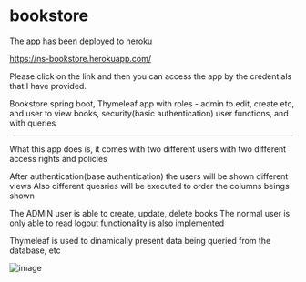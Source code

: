 # bookstore

The app has been deployed to heroku

https://ns-bookstore.herokuapp.com/

Please click on the link and then you can access the app by the credentials that I have provided.

Bookstore spring boot, Thymeleaf app with roles - admin to edit, create etc, and user to view books, security(basic authentication) user functions, and with queries

-----------------------------------------------------------------------------------------------------



What this app does is, it comes with two different users with two different access rights and policies

After authentication(base authentication) the users will be shown different views
Also different quesries will be executed to order the columns beings shown

The ADMIN user is able to create, update, delete books
The normal user is only able to read
logout functionality is also implemented

Thymeleaf is used to dinamically present data being queried from the database, etc

![image](https://user-images.githubusercontent.com/31439537/163974071-41b0c741-0f6f-472e-97a2-b055f2cc4da2.png)

